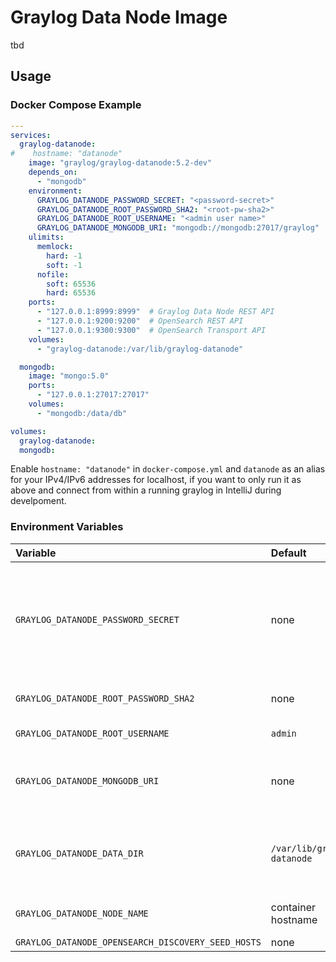 Graylog Data Node Image
=======================

tbd

## Usage

### Docker Compose Example

```yaml
---
services:
  graylog-datanode:
#    hostname: "datanode"
    image: "graylog/graylog-datanode:5.2-dev"
    depends_on:
      - "mongodb"
    environment:
      GRAYLOG_DATANODE_PASSWORD_SECRET: "<password-secret>"
      GRAYLOG_DATANODE_ROOT_PASSWORD_SHA2: "<root-pw-sha2>"
      GRAYLOG_DATANODE_ROOT_USERNAME: "<admin user name>"
      GRAYLOG_DATANODE_MONGODB_URI: "mongodb://mongodb:27017/graylog"
    ulimits:
      memlock:
        hard: -1
        soft: -1
      nofile:
        soft: 65536
        hard: 65536
    ports:
      - "127.0.0.1:8999:8999"  # Graylog Data Node REST API
      - "127.0.0.1:9200:9200"  # OpenSearch REST API
      - "127.0.0.1:9300:9300"  # OpenSearch Transport API
    volumes:
      - "graylog-datanode:/var/lib/graylog-datanode"

  mongodb:
    image: "mongo:5.0"
    ports:
      - "127.0.0.1:27017:27017"
    volumes:
      - "mongodb:/data/db"

volumes:
  graylog-datanode:
  mongodb:

```

Enable `hostname: "datanode"` in `docker-compose.yml` and `datanode` as an alias for your IPv4/IPv6 addresses for localhost, if you want to only run it as above and connect from within a running graylog in IntelliJ during develpoment.

### Environment Variables

| Variable | Default | Required | Description                                                                             |
| :--- | :--- | :--- |:----------------------------------------------------------------------------------------|
| `GRAYLOG_DATANODE_PASSWORD_SECRET` | none | yes | Password secret to seed secret storage. Has to be the same secret as the graylog secret |
| `GRAYLOG_DATANODE_ROOT_PASSWORD_SHA2` | none | yes | Password hash for the root user.                                                        |
| `GRAYLOG_DATANODE_ROOT_USERNAME` | `admin` | yes | Name of the root user.                                                                  |
| `GRAYLOG_DATANODE_MONGODB_URI` | none | yes | URI to the MongoDB instance and database.                                               |
| `GRAYLOG_DATANODE_DATA_DIR` | `/var/lib/graylog-datanode` | no | The data root directory. (e.g., OpenSearch data)                                        |
| `GRAYLOG_DATANODE_NODE_NAME` | container hostname | no | The OpenSearch node name.                                                               |
| `GRAYLOG_DATANODE_OPENSEARCH_DISCOVERY_SEED_HOSTS` | none | no | tbd                                                                                     |
